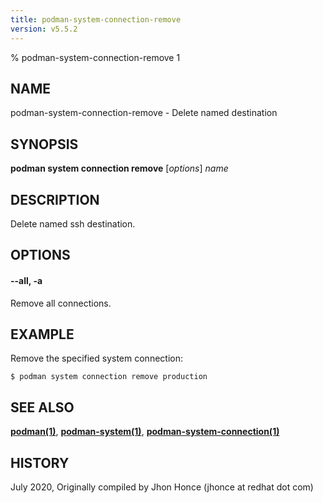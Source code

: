 ```yaml
---
title: podman-system-connection-remove
version: v5.5.2
---
```


% podman-system-connection-remove 1

## NAME
podman\-system\-connection\-remove - Delete named destination

## SYNOPSIS
**podman system connection remove** [*options*] *name*

## DESCRIPTION
Delete named ssh destination.

## OPTIONS

#### **--all**, **-a**

Remove all connections.

## EXAMPLE

Remove the specified system connection:
```
$ podman system connection remove production
```
## SEE ALSO
**[podman(1)](podman.1.md)**, **[podman-system(1)](podman-system.1.md)**, **[podman-system-connection(1)](podman-system-connection.1.md)**

## HISTORY
July 2020, Originally compiled by Jhon Honce (jhonce at redhat dot com)
